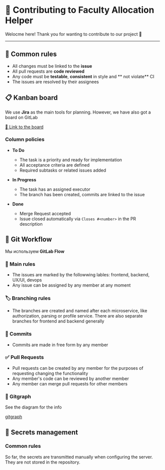 # 🤝 Contributing to Faculty Allocation Helper

Welocme here! Thank you for wanting to contribute to our project 🎉

---

## 📌 Common rules

- All changes must be linked to the **issue**
- All pull requests are **code reviewed**
- Any code must be **testable**, **consistent** in style and ** not violate** CI
- The issues are resolved by their assignees

## 📋 Kanban board

We use **Jira** as the main tools for planning. However, we have also got a board on GitLab

[🔗 Link to the board](https://gitlab.pg.innopolis.university/f.markin/fah/-/boards)

### Column policies

- **To Do**
  - The task is a priority and ready for implementation
  - All acceptance criteria are defined
  - Required subtasks or related issues added

- **In Progress**
  - The task has an assigned executor
  - The branch has been created, commits are linked to the issue

- **Done**
  - Merge Request accepted
  - Issue closed automatically via `Closes #<number>` in the PR description

## 🔁 Git Workflow

Мы используем **GitLab Flow**

### 📌 Main rules

- The issues are marked by the followwing lables: frontend, backend, UX/UI, devops
- Any issue can be assigned by any member at any moment

### 🏷️ Branching rules

- The branches are created and named after each microservice, like authorization, parsing or profile service. There are also separate branches for frontend and backend generally

### 💬 Commits

- Commits are made in free form by any member

### ✅ Pull Requests

- Pull requests can be created by any member for the purposes of requesting changing the functionality
- Any member's code can be reviewed by another member
- Any member can merge pull requests for other members

### 🔁 Gitgraph

See the diagram for the info

[gitgraph](/docs/development/git-workflow/gitgraph.png)

## 🔐 Secrets management

### Common rules

So far, the secrets are transmitted manually when configuring the server. They are not stored in the repository.


